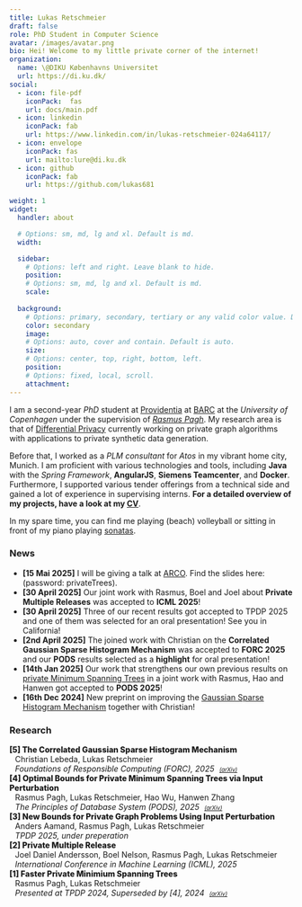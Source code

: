```yaml
---
title: Lukas Retschmeier
draft: false
role: PhD Student in Computer Science
avatar: /images/avatar.png
bio: Hei! Welcome to my little private corner of the internet! 
organization:
  name: \@DIKU Københavns Universitet
  url: https://di.ku.dk/
social:
  - icon: file-pdf
    iconPack:  fas
    url: docs/main.pdf
  - icon: linkedin
    iconPack: fab
    url: https://www.linkedin.com/in/lukas-retschmeier-024a64117/
  - icon: envelope
    iconPack: fas
    url: mailto:lure@di.ku.dk
  - icon: github
    iconPack: fab
    url: https://github.com/lukas681

weight: 1
widget:
  handler: about

  # Options: sm, md, lg and xl. Default is md.
  width:

  sidebar:
    # Options: left and right. Leave blank to hide.
    position:
    # Options: sm, md, lg and xl. Default is md.
    scale:
  
  background:
    # Options: primary, secondary, tertiary or any valid color value. Default is primary.
    color: secondary
    image:
    # Options: auto, cover and contain. Default is auto.
    size:
    # Options: center, top, right, bottom, left.
    position:
    # Options: fixed, local, scroll.
    attachment: 
---
```


I am a second-year *PhD* student at <a href="https://www.rasmuspagh.net/providentia/">Providentia</a> at <a href="https://barc.ku.dk/">BARC</a> at the *University of Copenhagen* under the supervision of <a href="https://rasmuspagh.net/">*Rasmus Pagh*</a>.
My research area is that of <a href="https://dl.acm.org/doi/10.1007/11681878_14">Differential Privacy</a> currently working on private graph algorithms with applications to private synthetic data generation.

Before that, I worked as a _PLM consultant_ for _Atos_ in my vibrant home city, Munich.
I am proficient with various technologies and tools, including **Java** with the *Spring Framework*, **AngularJS**, **Siemens Teamcenter**, and **Docker**.
Furthermore, I supported various tender offerings from a technical side and gained a lot of experience in supervising interns.
**For a detailed overview of my projects, have a look at my <a href="docs/main.pdf">CV</a>**.
<!--I am a strong advocate of <a href="https://agilemanifesto.org/">agile</a> methodologies like <a href="https://www.scrum.org/resources/what-scrum-module">Scrum</a>.-->

In my spare time, you can find me playing (beach) volleyball or sitting in front of my piano playing <a href="https://www.youtube.com/watch?v=Wqx7eFpJ1co">sonatas</a>.

### News

* **[15 Mai 2025]** I will be giving a talk at <a href="https://itu.dk/~palt/arcoatitu25.html">ARCO</a>. Find the slides here: <a href="docs/papers/presentations/ARCO-2025-MST-Final.pdf"></a> (password: privateTrees).
* **[30 April 2025]** Our joint work with Rasmus, Boel and Joel about **Private Multiple Releases** was accepted to **ICML 2025**!
* **[30 April 2025]** Three of our recent results got accepted to TPDP 2025 and one of them was selected for an oral presentation! See you in California!
* **[2nd April 2025]** The joined work with Christian on the **Correlated Gaussian Sparse Histogram Mechanism** was accepted to **FORC 2025** and our **PODS** results selected as a **highlight** for oral presentation!
* **[14th Jan 2025]** Our work that strengthens our own previous results on <a href="https://arxiv.org/abs/2412.10130">private Minimum Spanning Trees</a> in a joint work with Rasmus, Hao and Hanwen got accepted to **PODS 2025**!
* **[16th Dec 2024]** New preprint on improving the <a href="https://arxiv.org/abs/2412.10357">Gaussian Sparse Histogram Mechanism</a> together with Christian!

### Research

<div>
   <div class="" style="font-weight:800"><span class="year">[5] The Correlated Gaussian Sparse Histogram Mechanism</div>
  <span style="margin-left:10px" class="author">Christian Lebeda, Lukas Retschmeier</span>
  <div style="margin-left:10px;margin-top:0px;font-style:italic">
    <span class="title"> Foundations of Responsible Computing (FORC), 2025</span>
    <span class="" style="margin-left:5px"><a class="url" style="font-size:10px" href="https://arxiv.org/abs/2412.10357">(arXiv)</a></span>
  </div>
</div>

<div>
   <div class="" style="font-weight:800"><span class="year">[4] Optimal Bounds for Private Minimum Spanning Trees via Input Perturbation</div>
  <span style="margin-left:10px" class="author">Rasmus Pagh, Lukas Retschmeier, Hao Wu, Hanwen Zhang </span>
  <div style="margin-left:10px;margin-top:0px;font-style:italic">
    <span class="title">The Principles of Database System (PODS), 2025</span>
    <span class="" style="margin-left:5px"><a class="url" style="font-size:10px" href="https://arxiv.org/abs/2412.10130">(arXiv)</a></span>
  </div>
</div>

<div>
   <div class="" style="font-weight:800"><span class="year">[3] New Bounds for Private Graph Problems Using Input Perturbation</div>
  <span style="margin-left:10px" class="author">Anders Aamand, Rasmus Pagh, Lukas Retschmeier</span>
  <div style="margin-left:10px;margin-top:0px;font-style:italic">
    <span class="title">TPDP 2025, under preperation</span>
  </div>
</div>

<div>
   <div class="" style="font-weight:800"><span class="year">[2] Private Multiple Release</div>
  <span style="margin-left:10px" class="author">Joel Daniel Andersson, Boel Nelson, Rasmus Pagh, Lukas Retschmeier</span>
  <div style="margin-left:10px;margin-top:0px;font-style:italic">
    <span class="title">International Conference in Machine Learning (ICML), 2025</span>
  </div>
</div>

<div>
   <div class="" style="font-weight:800"><span class="year">[1] Faster Private Minimium Spanning Trees</div>
  <span style="margin-left:10px" class="author">Rasmus Pagh, Lukas Retschmeier</span>
  <div style="margin-left:10px;margin-top:0px;font-style:italic">
    <span class="title">Presented at TPDP 2024, Superseded by [4], 2024</span>
    <span class="" style="margin-left:5px"><a class="url" style="font-size:10px" href="https://arxiv.org/abs/2408.06997">(arXiv)</a></span>
  </div>
</div>